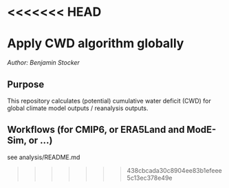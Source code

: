 <<<<<<< HEAD
=======
# Apply CWD algorithm globally

*Author: Benjamin Stocker*

## Purpose

This repository calculates (potential) cumulative water deficit (CWD) for global
climate model outputs / reanalysis outputs.

## Workflows (for CMIP6, or ERA5Land and ModE-Sim, or ...)

see analysis/README.md
>>>>>>> 438cbcada30c8904ee83b1efeee5c13ec378e49e
